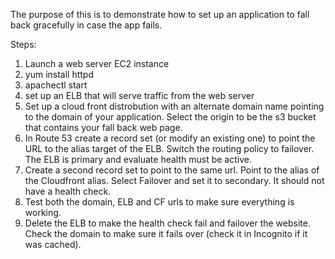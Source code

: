 The purpose of this is to demonstrate how to set up an application to fall back gracefully in case the app fails.

Steps:
1. Launch a web server EC2 instance
  1. yum install httpd
  1. apachectl start
1. set up an ELB that will serve traffic from the web server
1. Set up a cloud front distrobution with an alternate domain name pointing to the domain of your application. Select the origin to be the s3 bucket that contains your fall back web page.
1. In Route 53 create a record set (or modify an existing one) to point the URL to the alias target of the ELB. Switch the routing policy to failover. The ELB is primary and evaluate health must be active.
1. Create a second record set to point to the same url. Point to the alias of the Cloudfront alias. Select Failover and set it to secondary. It should not have a health check.
1. Test both the domain, ELB and CF urls to make sure everything is working.
1. Delete the ELB to make the health check fail and failover the website. Check the domain to make sure it fails over (check it in Incognito if it was cached).
